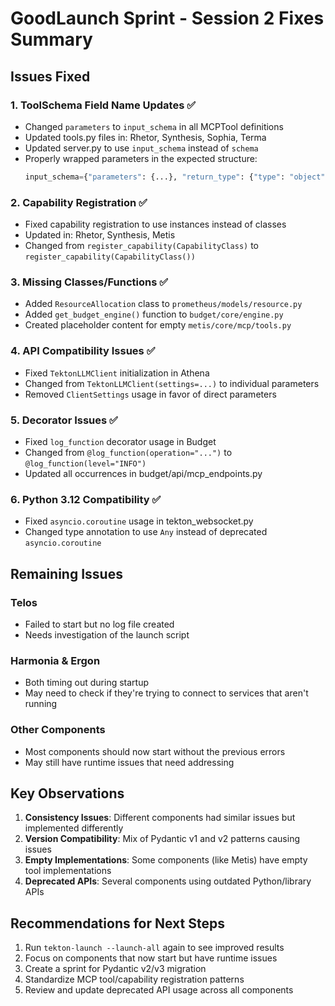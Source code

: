 # GoodLaunch Sprint - Session 2 Fixes Summary

## Issues Fixed

### 1. ToolSchema Field Name Updates ✅
- Changed `parameters` to `input_schema` in all MCPTool definitions
- Updated tools.py files in: Rhetor, Synthesis, Sophia, Terma
- Updated server.py to use `input_schema` instead of `schema`
- Properly wrapped parameters in the expected structure:
  ```python
  input_schema={"parameters": {...}, "return_type": {"type": "object"}}
  ```

### 2. Capability Registration ✅  
- Fixed capability registration to use instances instead of classes
- Updated in: Rhetor, Synthesis, Metis
- Changed from `register_capability(CapabilityClass)` to `register_capability(CapabilityClass())`

### 3. Missing Classes/Functions ✅
- Added `ResourceAllocation` class to `prometheus/models/resource.py`
- Added `get_budget_engine()` function to `budget/core/engine.py`  
- Created placeholder content for empty `metis/core/mcp/tools.py`

### 4. API Compatibility Issues ✅
- Fixed `TektonLLMClient` initialization in Athena
- Changed from `TektonLLMClient(settings=...)` to individual parameters
- Removed `ClientSettings` usage in favor of direct parameters

### 5. Decorator Issues ✅
- Fixed `log_function` decorator usage in Budget
- Changed from `@log_function(operation="...")` to `@log_function(level="INFO")`
- Updated all occurrences in budget/api/mcp_endpoints.py

### 6. Python 3.12 Compatibility ✅
- Fixed `asyncio.coroutine` usage in tekton_websocket.py
- Changed type annotation to use `Any` instead of deprecated `asyncio.coroutine`

## Remaining Issues

### Telos
- Failed to start but no log file created
- Needs investigation of the launch script

### Harmonia & Ergon  
- Both timing out during startup
- May need to check if they're trying to connect to services that aren't running

### Other Components
- Most components should now start without the previous errors
- May still have runtime issues that need addressing

## Key Observations

1. **Consistency Issues**: Different components had similar issues but implemented differently
2. **Version Compatibility**: Mix of Pydantic v1 and v2 patterns causing issues
3. **Empty Implementations**: Some components (like Metis) have empty tool implementations
4. **Deprecated APIs**: Several components using outdated Python/library APIs

## Recommendations for Next Steps

1. Run `tekton-launch --launch-all` again to see improved results
2. Focus on components that now start but have runtime issues
3. Create a sprint for Pydantic v2/v3 migration
4. Standardize MCP tool/capability registration patterns
5. Review and update deprecated API usage across all components